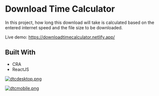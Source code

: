 
# Download Time Calculator 

  

In this project, how long this download will take is calculated based on the entered internet speed and the file size to be downloaded. 

  Live demo: https://downloadtimecalculator.netlify.app/



## Built With

  

* CRA
* ReactJS


[![dtcdesktop.png](https://i.postimg.cc/CxZ2KFRQ/dtcdesktop.png)](https://postimg.cc/18QBC1cG)

[![dtcmobile.png](https://i.postimg.cc/V6NnYN6S/dtcmobile.png)](https://postimg.cc/5HZ6gb81)

